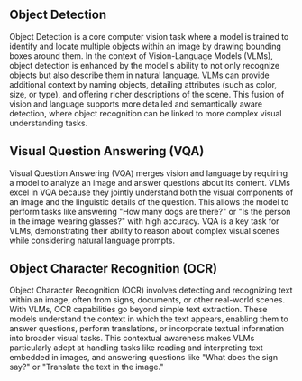 ## Object Detection

Object Detection is a core computer vision task where a model is trained to identify and locate multiple objects within an image by drawing bounding boxes around them. In the context of Vision-Language Models (VLMs), object detection is enhanced by the model's ability to not only recognize objects but also describe them in natural language. VLMs can provide additional context by naming objects, detailing attributes (such as color, size, or type), and offering richer descriptions of the scene. This fusion of vision and language supports more detailed and semantically aware detection, where object recognition can be linked to more complex visual understanding tasks.

## Visual Question Answering (VQA)

Visual Question Answering (VQA) merges vision and language by requiring a model to analyze an image and answer questions about its content. VLMs excel in VQA because they jointly understand both the visual components of an image and the linguistic details of the question. This allows the model to perform tasks like answering "How many dogs are there?" or "Is the person in the image wearing glasses?" with high accuracy. VQA is a key task for VLMs, demonstrating their ability to reason about complex visual scenes while considering natural language prompts.

## Object Character Recognition (OCR)

Object Character Recognition (OCR) involves detecting and recognizing text within an image, often from signs, documents, or other real-world scenes. With VLMs, OCR capabilities go beyond simple text extraction. These models understand the context in which the text appears, enabling them to answer questions, perform translations, or incorporate textual information into broader visual tasks. This contextual awareness makes VLMs particularly adept at handling tasks like reading and interpreting text embedded in images, and answering questions like "What does the sign say?" or "Translate the text in the image."